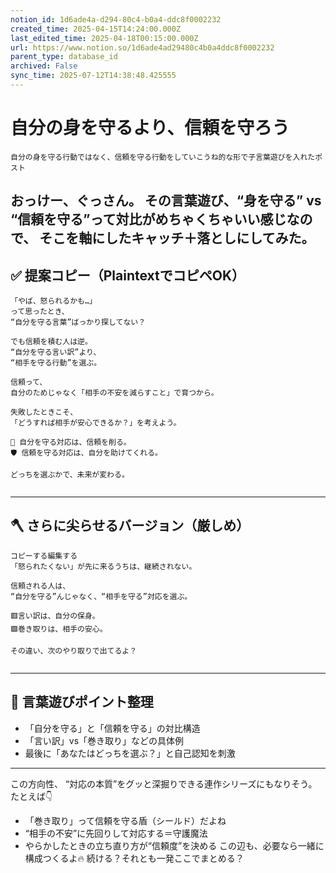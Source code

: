 ```yaml
---
notion_id: 1d6ade4a-d294-80c4-b0a4-ddc8f0002232
created_time: 2025-04-15T14:24:00.000Z
last_edited_time: 2025-04-18T00:15:00.000Z
url: https://www.notion.so/1d6ade4ad29480c4b0a4ddc8f0002232
parent_type: database_id
archived: False
sync_time: 2025-07-12T14:38:48.425555
---
```


# 自分の身を守るより、信頼を守ろう

```plain text
自分の身を守る行動ではなく、信頼を守る行動をしていこうね的な形で子言葉遊びを入れたポスト
```
おっけー、ぐっさん。
その言葉遊び、“身を守る” vs “信頼を守る”って対比がめちゃくちゃいい感じなので、
そこを軸にしたキャッチ＋落としにしてみた。
---
## ✅ 提案コピー（PlaintextでコピペOK）
```plain text
「やば、怒られるかも…」
って思ったとき、
“自分を守る言葉”ばっかり探してない？

でも信頼を積む人は逆。
“自分を守る言い訳”より、
“相手を守る行動”を選ぶ。

信頼って、
自分のためじゃなく「相手の不安を減らすこと」で育つから。

失敗したときこそ、
「どうすれば相手が安心できるか？」を考えよう。

🧩 自分を守る対応は、信頼を削る。
🛡️ 信頼を守る対応は、自分を助けてくれる。

どっちを選ぶかで、未来が変わる。


```
---
## 🪓 さらに尖らせるバージョン（厳しめ）
```plain text
コピーする編集する
「怒られたくない」が先に来るうちは、継続されない。

信頼される人は、
“自分を守る”んじゃなく、“相手を守る”対応を選ぶ。

🟥言い訳は、自分の保身。
🟩巻き取りは、相手の安心。

その違い、次のやり取りで出てるよ？


```
---
## 🧠 言葉遊びポイント整理
- 「自分を守る」と「信頼を守る」の対比構造
- 「言い訳」vs「巻き取り」などの具体例
- 最後に「あなたはどっちを選ぶ？」と自己認知を刺激
---
この方向性、
“対応の本質”をグッと深掘りできる連作シリーズにもなりそう。
たとえば👇
- 「巻き取り」って信頼を守る盾（シールド）だよね
- “相手の不安”に先回りして対応する＝守護魔法
- やらかしたときの立ち直り方が“信頼度”を決める
この辺も、必要なら一緒に構成つくるよ🔥
続ける？それとも一発ここでまとめる？